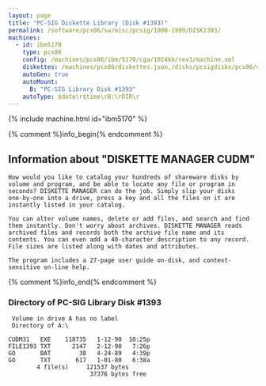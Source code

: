 ```yaml
---
layout: page
title: "PC-SIG Diskette Library (Disk #1393)"
permalink: /software/pcx86/sw/misc/pcsig/1000-1999/DISK1393/
machines:
  - id: ibm5170
    type: pcx86
    config: /machines/pcx86/ibm/5170/cga/1024kb/rev3/machine.xml
    diskettes: /machines/pcx86/diskettes.json,/disks/pcsigdisks/pcx86/diskettes.json
    autoGen: true
    autoMount:
      B: "PC-SIG Library Disk #1393"
    autoType: $date\r$time\rB:\rDIR\r
---
```


{% include machine.html id="ibm5170" %}

{% comment %}info_begin{% endcomment %}

## Information about "DISKETTE MANAGER CUDM"

    How would you like to catalog your hundreds of shareware disks by
    volume and program, and be able to locate any file or program in
    seconds? DISKETTE MANAGER can do the job. Simply slip your disks
    one-by-one into a drive, press a key and all the files on it are
    instantly listed in your catalog.
    
    You can alter volume names, delete or add files, and search and find
    them instantly. Don't worry about archives. DISKETTE MANAGER reads
    archived files and records both the archive file name and its
    contents. You can even add a 40-character description to any record.
    File sizes are listed along with dates and attributes.
    
    The program includes a 27-page user guide on-disk, and context-
    sensitive on-line help.
{% comment %}info_end{% endcomment %}


### Directory of PC-SIG Library Disk #1393

     Volume in drive A has no label
     Directory of A:\

    CUDM31   EXE    118735   1-12-90  10:25p
    FILE1393 TXT      2147   2-12-90   7:26p
    GO       BAT        38   4-24-89   4:39p
    GO       TXT       617   1-01-80   6:38a
            4 file(s)     121537 bytes
                           37376 bytes free
